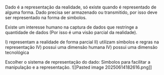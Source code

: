 Dado é a representação da realidade, só existe quando é representado de alguma forma. Dado precisa ser armazenado ou transmitido, por isso deve ser representado na forma de simbolos.

Existe um interesse humano na captura de dados que restringe a quantidade de dados (Por isso é uma visão parcial da realidade).

I) representam a realidade de forma parcial
II) utilizam símbolos e regras na representação
IV) possui uma dimensão humana
IV) possui uma dimensão tecnológica

Escolher o sistema de representação do dado: Simbolos para facilitar a manipulação e a representação.
![[Pasted image 20250614182616.png]]
